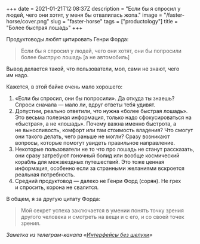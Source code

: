 +++
date = 2021-01-21T12:08:37Z
description = "Если бы я спросил у людей, чего они хотят, у меня бы отвалилась жопа."
image = "/faster-horse/cover.png"
slug = "faster-horse"
tags = ["productology"]
title = "Более быстрая лошадь"
+++

Продуктоводы любят цитировать Генри Форда:

> Если бы я спросил у людей, чего они хотят, они бы попросили более быструю лошадь \[а не автомобиль\]

Вывод делается такой, что пользователи, мол, сами не знают, чего им надо.

Кажется, в этой байке очень мало хорошего:

1. «Если бы спросил, они бы попросили». Да откуда ты знаешь? Спроси сначала — мало ли, вдруг ответы тебя удивят.
2. Допустим, реально ответили, что нужна «более быстрая лошадь». Это весьма полезная информация, только надо сфокусироваться на «быстрая», а не «лошадь». Почему важна именно быстрота, а не выносливость, комфорт или там стоимость владения? Что смогут они такого делать, чего раньше не могли? Сразу возникают вопросы, которые помогут увидеть правильное направление.
3. Некоторые пользователи не то что про лошадь не станут рассказать, они сразу затребуют гоночный болид или вообще космический корабль для межзвездных путешествий. Это тоже ценная информация, особенно если за странными желаниями вскроется реальная потребность.
4. Средний продуктовод — далеко не Генри Форд (сорян). Не грех и спросить, корона не свалится.

В общем, я за другую цитату Форда:

> Мой секрет успеха заключается в умении понять точку зрения другого человека и смотреть на вещи и с его, и со своей точек зрения.

<div class="row">
<div class="col-xs-12 col-sm-10 col-md-8"><p><em>Заметка из телеграм-канала <span class="nowrap"><i class="far fa-star color-sin"></i> «<a href="https://t.me/dangry">Интерфейсы без шелухи</a>»</span></em></p></div>
</div>



